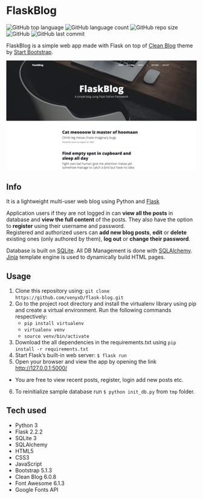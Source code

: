 # FlaskBlog
![GitHub top language](https://img.shields.io/github/languages/top/venyxD/flask-blog)
![GitHub language count](https://img.shields.io/github/languages/count/venyxd/flask-blog)
![GitHub repo size](https://img.shields.io/github/repo-size/venyxd/flask-blog)
![GitHub](https://img.shields.io/github/license/venyxd/flask-blog)
![GitHub last commit](https://img.shields.io/github/last-commit/venyxd/flask-blog)

FlaskBlog is a simple web app made with Flask on top of [Clean Blog](https://startbootstrap.com/theme/clean-blog/) theme by [Start Bootstrap](https://startbootstrap.com/).

![preview.png](tmp/preview.png)
## Info
It is a lightweight multi-user web blog using Python and [Flask](https://flask.palletsprojects.com/)<br />

Application users if they are not logged in can **view all the posts** in database and **view the full content** of the posts. They also have the option to **register** using their username and password.<br />
Registered and authorized users can **add new blog posts**, **edit** or **delete** existing ones (only authored by them), **log out** or **change their password**.

Database is built on [SQLite](https://sqlite.org/). All DB Management is done with [SQLAlchemy](https://www.sqlalchemy.org/). [Jinja](http://jinja.palletsprojects.com/) template engine is used to dynamically build HTML pages.

## Usage
1. Clone this repository using: `git clone https://github.com/venyxD/flask-blog.git` <br />
2. Go to the project root directory and install the virtualenv library using pip and create a virtual environment. Run the following commands respectively:
   * `pip install virtualenv`
   * `virtualenv venv`
   * `source venv/bin/activate`
3. Download the all dependencies in the requirements.txt using `pip install -r requirements.txt`
4. Start Flask’s built-in web server: `$ flask run`
5. Open your browser and view the app by opening the link http://127.0.0.1:5000/

* You are free to view recent posts, register, login add new posts etc.

6. To reinitialize sample database run `$ python init_db.py` from `tmp` folder. 

## Tech used
* Python 3
* Flask 2.2.2
* SQLite 3
* SQLAlchemy
* HTML5
* CSS3
* JavaScript
* Bootstrap 5.1.3
* Clean Blog 6.0.8
* Font Awesome 6.1.3
* Google Fonts API